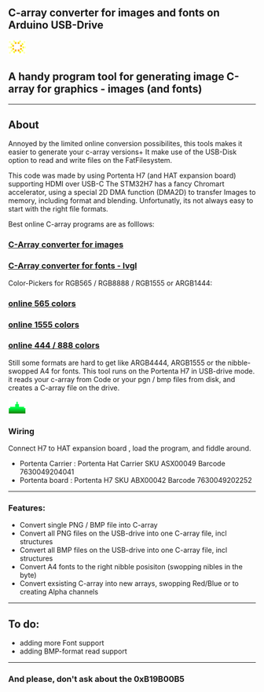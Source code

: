 ## C-array converter for images and fonts on Arduino USB-Drive
![logo](/images/Iexplode.png?raw=true)
## A handy program tool for generating image C-array for graphics - images (and fonts)
____

## About

Annoyed by the limited online conversion possibilites, this tools makes it easier to generate your c-array versions+
It make use of the USB-Disk option to read and write files on the FatFilesystem.

This code was made by using Portenta H7 (and HAT expansion board) supporting HDMI over USB-C
The STM32H7 has a fancy Chromart accelerator, using a special 2D DMA function (DMA2D) to transfer 
Images to memory, including format and blending. Unfortunatly, its not always easy to start with the right file formats.

Best online C-array programs are as folllows:
### [C-Array converter for images](https://notisrac.github.io/FileToCArray/)
### [C-Array converter for fonts - lvgl](https://lvgl.io/tools/font_conv_v5_3)

Color-Pickers for RGB565 / RGB8888 / RGB1555 or ARGB1444:
### [online 565 colors](https://rgbcolorpicker.com/565)
### [online 1555 colors](https://roccoloxprograms.github.io/1555ColorPicker/)
### [online 444 / 888 colors](https://www.w3schools.com/colors/colors_picker.asp)

Still some formats are hard to get like ARGB4444, ARGB1555 or the nibble-swopped A4 for fonts.
This tool runs on the Portenta H7 in USB-drive mode. it reads your c-array from Code or your pgn / bmp files from disk, and creates a C-array file on the drive.

![logo](/images/Laser.png?raw=true)

### Wiring

Connect H7 to HAT expansion board , load the program, and fiddle around.
*  Portenta Carrier :     Portenta Hat Carrier  SKU ASX00049 Barcode 7630049204041
*  Portenta board :       Portenta H7           SKU ABX00042 Barcode 7630049202252 

___

### Features:
+ Convert single PNG / BMP file into C-array
+ Convert all PNG files on the USB-drive into one C-array file, incl structures
+ Convert all BMP files on the USB-drive into one C-array file, incl structures
+ Convert A4 fonts to the right nibble posisiton (swopping nibles in the byte)
+ Convert exsisting C-array into new arrays, swopping Red/Blue or to creating Alpha channels


___

## To do:
+ adding more Font support
+ adding BMP-format read support

___

### And please, don't ask about the 0xB19B00B5

